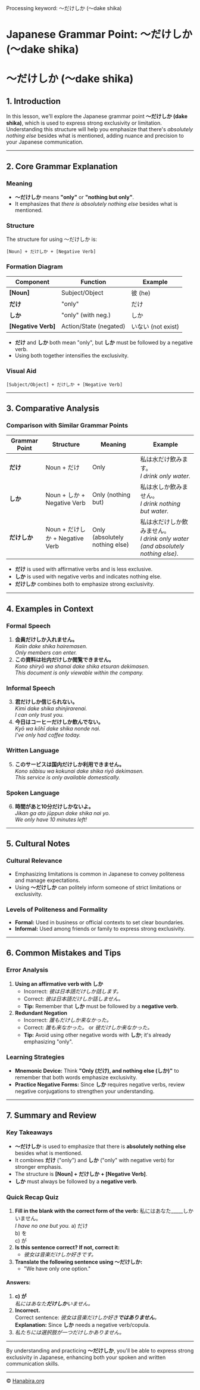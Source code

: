 Processing keyword: ～だけしか (～dake shika)
# Japanese Grammar Point: ～だけしか (～dake shika)
# ～だけしか (～dake shika)
## 1. Introduction
In this lesson, we'll explore the Japanese grammar point **～だけしか (dake shika)**, which is used to express strong exclusivity or limitation. Understanding this structure will help you emphasize that there's _absolutely nothing else_ besides what is mentioned, adding nuance and precision to your Japanese communication.

---
## 2. Core Grammar Explanation
### Meaning
- **～だけしか** means **"only"** or **"nothing but only"**.
- It emphasizes that _there is absolutely nothing else_ besides what is mentioned.
### Structure
The structure for using ～だけしか is:
```
[Noun] + だけしか + [Negative Verb]
```
### Formation Diagram
| Component       | Function            | Example            |
|-----------------|---------------------|--------------------|
| **[Noun]**      | Subject/Object      | 彼 (he)            |
| **だけ**        | "only"              | だけ               |
| **しか**        | "only" (with neg.)  | しか               |
| **[Negative Verb]** | Action/State (negated) | いない (not exist) |
- **だけ** and **しか** both mean "only", but **しか** must be followed by a negative verb.
- Using both together intensifies the exclusivity.
### Visual Aid
```
[Subject/Object] + だけしか + [Negative Verb]
```
---
## 3. Comparative Analysis
### Comparison with Similar Grammar Points
| Grammar Point       | Structure                     | Meaning                          | Example                                     |
|---------------------|-------------------------------|----------------------------------|---------------------------------------------|
| **だけ**            | Noun + だけ                   | Only                             | 私は水だけ飲みます。<br>*I drink only water.* |
| **しか**            | Noun + しか + Negative Verb    | Only (nothing but)               | 私は水しか飲みません。<br>*I drink nothing but water.* |
| **だけしか**        | Noun + だけしか + Negative Verb | Only (absolutely nothing else)   | 私は水だけしか飲みません。<br>*I drink only water (and absolutely nothing else).* |
- **だけ** is used with affirmative verbs and is less exclusive.
- **しか** is used with negative verbs and indicates nothing else.
- **だけしか** combines both to emphasize strong exclusivity.
---
## 4. Examples in Context
### Formal Speech
1. **会員だけしか入れません。**  
   *Kaiin dake shika hairemasen.*  
   *Only members can enter.*
2. **この資料は社内だけしか閲覧できません。**  
   *Kono shiryō wa shanai dake shika etsuran dekimasen.*  
   *This document is only viewable within the company.*
### Informal Speech
3. **君だけしか信じられない。**  
   *Kimi dake shika shinjirarenai.*  
   *I can only trust you.*
4. **今日はコーヒーだけしか飲んでない。**  
   *Kyō wa kōhī dake shika nonde nai.*  
   *I've only had coffee today.*
### Written Language
5. **このサービスは国内だけしか利用できません。**  
   *Kono sābisu wa kokunai dake shika riyō dekimasen.*  
   *This service is only available domestically.*
### Spoken Language
6. **時間があと10分だけしかないよ。**  
   *Jikan ga ato jūppun dake shika nai yo.*  
   *We only have 10 minutes left!*
---
## 5. Cultural Notes
### Cultural Relevance
- Emphasizing limitations is common in Japanese to convey politeness and manage expectations.
- Using **～だけしか** can politely inform someone of strict limitations or exclusivity.
### Levels of Politeness and Formality
- **Formal:** Used in business or official contexts to set clear boundaries.
- **Informal:** Used among friends or family to express strong exclusivity.
---
## 6. Common Mistakes and Tips
### Error Analysis
1. **Using an affirmative verb with しか**
   - Incorrect: *彼は日本語だけしか話します。*
   - Correct: *彼は日本語だけしか話しません。*
   - **Tip:** Remember that **しか** must be followed by a **negative verb**.
2. **Redundant Negation**
   - Incorrect: *誰もだけしか来なかった。*
   - Correct: *誰も来なかった。* or *彼だけしか来なかった。*
   - **Tip:** Avoid using other negative words with **しか**; it's already emphasizing "only".
### Learning Strategies
- **Mnemonic Device:** Think **"Only (だけ), and nothing else (しか)"** to remember that both words emphasize exclusivity.
- **Practice Negative Forms:** Since **しか** requires negative verbs, review negative conjugations to strengthen your understanding.
---
## 7. Summary and Review
### Key Takeaways
- **～だけしか** is used to emphasize that there is **absolutely nothing else** besides what is mentioned.
- It combines **だけ** ("only") and **しか** ("only" with negative verb) for stronger emphasis.
- The structure is **[Noun] + だけしか + [Negative Verb]**.
- **しか** must always be followed by a **negative verb**.
### Quick Recap Quiz
1. **Fill in the blank with the correct form of the verb:**
   私にはあなた_____しかいません。  
   *I have no one but you.*
   a) だけ  
   b) を  
   c) が
2. **Is this sentence correct? If not, correct it:**
   - *彼女は音楽だけしか好きです。*
3. **Translate the following sentence using ～だけしか:**
   - "We have only one option."
#### Answers:
1. **c) が**  
   *私にはあなた**だけしか**いません。*
2. **Incorrect.**  
   Correct sentence: *彼女は音楽だけしか好き**ではありません**。*  
   **Explanation:** Since **しか** needs a negative verb/copula.
3. *私たちには選択肢が一つだけしかありません。*
---
By understanding and practicing **～だけしか**, you'll be able to express strong exclusivity in Japanese, enhancing both your spoken and written communication skills.


---

© [Hanabira.org](https://hanabira.org)
